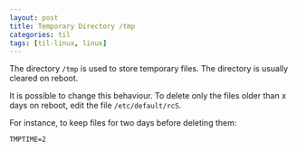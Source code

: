 ```yaml
---
layout: post
title: Temporary Directory /tmp
categories: til
tags: [til-linux, linux]
---
```


The directory `/tmp` is used to store temporary files. The directory is usually cleared on reboot.

It is possible to change this behaviour. To delete only the files older than x days on reboot, edit the file `/etc/default/rcS`.

For instance, to keep files for two days before deleting them:
```
TMPTIME=2
```
